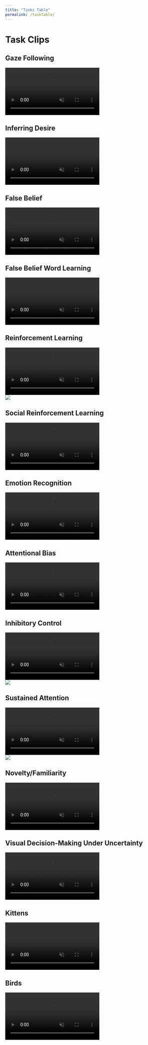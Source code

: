 ```yaml
---
title: "Tasks Table"
permalink: /taskTable/
---
```


# Task Clips

<div class="flex-grid">
  <div class="col">
    <h2>Gaze Following</h2>
    <video id="GDP" src="../Video/GDP.mp4" autoplay muted loop preload></video>
  </div>
  <div class="col">
    <h2>Inferring Desire</h2>
    <video id="UD" src="../Video/UD.mp4" autoplay muted loop preload></video>
  </div>
</div>
<div class="flex-grid">
  <div class="col">
    <h2>False Belief</h2>
    <video id="FB" src="../Test.mp4" autoplay muted loop preload></video>
  </div>
  <div class="col">
    <h2>False Belief Word Learning</h2>
    <video id="FBW" src="../Test.mp4" autoplay muted loop preload></video>
  </div>
</div>
<div class="flex-grid">
  <div class="col">
    <h2>Reinforcement Learning</h2>
    <div class="container">
      <div class="navi">
        <video id="RL" src="../Video/RL.mp4" autoplay muted loop preload></video>
      </div>
      <div class="infoi">
        <img src="../volumeOff.png" controlledVideoId="RL" onclick="toggleMute(this)">
      </div>
    </div>
  </div>
  <div class="col">
    <h2>Social Reinforcement Learning</h2>
    <video id="RLS" src="../Test.mp4" autoplay muted loop preload></video>
  </div>
</div>
<div class="flex-grid">
  <div class="col">
    <h2>Emotion Recognition</h2>
    <video id="ER" src="../Video/ER.mp4" autoplay muted loop preload></video>
  </div>
  <div class="col">
    <h2>Attentional Bias</h2>
    <video id="EDP" src="../Video/EDP.mp4" autoplay muted loop preload></video>
  </div>
</div>
<div class="flex-grid">
  <div class="col">
    <h2>Inhibitory Control</h2>
    <div class="container">
      <div class="navi">
        <video id="GNG" src="../Video/GNG.mp4" autoplay muted loop preload></video>
      </div>
      <div class="infoi">
        <img src="../volumeOff.png" controlledVideoId="GNG" onclick="toggleMute(this)">
      </div>
    </div>
  </div>
  <div class="col">
    <h2>Sustained Attention</h2>
    <div class="container">
      <div class="navi">
        <video id="SA" src="../Video/SA.mp4" autoplay muted loop preload></video>
      </div>
      <div class="infoi">
        <img src="../volumeOff.png" controlledVideoId="SA" onclick="toggleMute(this)">
      </div>
    </div>
  </div>
</div>
<div class="flex-grid">
  <div class="col">
    <h2>Novelty/Familiarity</h2>
    <video id="NF" src="../Video/NF.mp4" autoplay muted loop preload></video>
  </div>
  <div class="col">
    <h2>Visual Decision-Making Under Uncertainty</h2>
    <video id="MC" src="../Video/MC.mp4" autoplay muted loop preload></video>
  </div>
</div>
<div class="flex-grid">
  <div class="col">
    <h2>Kittens</h2>
    <video id="EDP" src="../Test.mp4" autoplay muted loop preload></video>
  </div>
  <div class="col">
    <h2>Birds</h2>
    <video id="EDP" src="../Test.mp4" autoplay muted loop preload></video>
  </div>
</div>


<script>
var vid = document.getElementById("myVideo");
function toggleMute(el) { 
    var vidId = el.getAttribute('controlledVideoId');
    var vid = document.getElementById(vidId);
    vid.muted = !vid.muted;
    el.src = vid.muted ? "../volumeOff.png" : "../volumeOn.png";
}
</script>
